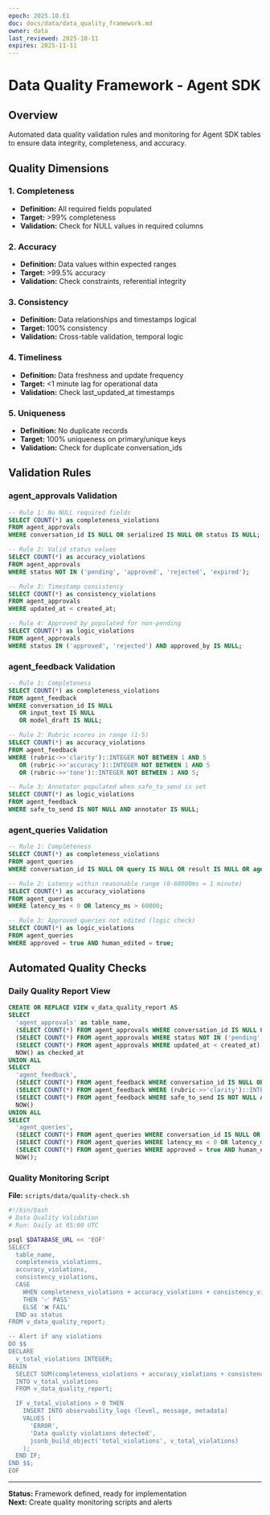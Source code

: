 ```yaml
---
epoch: 2025.10.E1
doc: docs/data/data_quality_framework.md
owner: data
last_reviewed: 2025-10-11
expires: 2025-11-11
---
```


# Data Quality Framework - Agent SDK

## Overview

Automated data quality validation rules and monitoring for Agent SDK tables to ensure data integrity, completeness, and accuracy.

## Quality Dimensions

### 1. Completeness

- **Definition:** All required fields populated
- **Target:** >99% completeness
- **Validation:** Check for NULL values in required columns

### 2. Accuracy

- **Definition:** Data values within expected ranges
- **Target:** >99.5% accuracy
- **Validation:** Check constraints, referential integrity

### 3. Consistency

- **Definition:** Data relationships and timestamps logical
- **Target:** 100% consistency
- **Validation:** Cross-table validation, temporal logic

### 4. Timeliness

- **Definition:** Data freshness and update frequency
- **Target:** <1 minute lag for operational data
- **Validation:** Check last_updated_at timestamps

### 5. Uniqueness

- **Definition:** No duplicate records
- **Target:** 100% uniqueness on primary/unique keys
- **Validation:** Check for duplicate conversation_ids

## Validation Rules

### agent_approvals Validation

```sql
-- Rule 1: No NULL required fields
SELECT COUNT(*) as completeness_violations
FROM agent_approvals
WHERE conversation_id IS NULL OR serialized IS NULL OR status IS NULL;

-- Rule 2: Valid status values
SELECT COUNT(*) as accuracy_violations
FROM agent_approvals
WHERE status NOT IN ('pending', 'approved', 'rejected', 'expired');

-- Rule 3: Timestamp consistency
SELECT COUNT(*) as consistency_violations
FROM agent_approvals
WHERE updated_at < created_at;

-- Rule 4: Approved_by populated for non-pending
SELECT COUNT(*) as logic_violations
FROM agent_approvals
WHERE status IN ('approved', 'rejected') AND approved_by IS NULL;
```

### agent_feedback Validation

```sql
-- Rule 1: Completeness
SELECT COUNT(*) as completeness_violations
FROM agent_feedback
WHERE conversation_id IS NULL
   OR input_text IS NULL
   OR model_draft IS NULL;

-- Rule 2: Rubric scores in range (1-5)
SELECT COUNT(*) as accuracy_violations
FROM agent_feedback
WHERE (rubric->>'clarity')::INTEGER NOT BETWEEN 1 AND 5
   OR (rubric->>'accuracy')::INTEGER NOT BETWEEN 1 AND 5
   OR (rubric->>'tone')::INTEGER NOT BETWEEN 1 AND 5;

-- Rule 3: Annotator populated when safe_to_send is set
SELECT COUNT(*) as logic_violations
FROM agent_feedback
WHERE safe_to_send IS NOT NULL AND annotator IS NULL;
```

### agent_queries Validation

```sql
-- Rule 1: Completeness
SELECT COUNT(*) as completeness_violations
FROM agent_queries
WHERE conversation_id IS NULL OR query IS NULL OR result IS NULL OR agent IS NULL;

-- Rule 2: Latency within reasonable range (0-60000ms = 1 minute)
SELECT COUNT(*) as accuracy_violations
FROM agent_queries
WHERE latency_ms < 0 OR latency_ms > 60000;

-- Rule 3: Approved queries not edited (logic check)
SELECT COUNT(*) as logic_violations
FROM agent_queries
WHERE approved = true AND human_edited = true;
```

## Automated Quality Checks

### Daily Quality Report View

```sql
CREATE OR REPLACE VIEW v_data_quality_report AS
SELECT
  'agent_approvals' as table_name,
  (SELECT COUNT(*) FROM agent_approvals WHERE conversation_id IS NULL OR serialized IS NULL) as completeness_violations,
  (SELECT COUNT(*) FROM agent_approvals WHERE status NOT IN ('pending', 'approved', 'rejected', 'expired')) as accuracy_violations,
  (SELECT COUNT(*) FROM agent_approvals WHERE updated_at < created_at) as consistency_violations,
  NOW() as checked_at
UNION ALL
SELECT
  'agent_feedback',
  (SELECT COUNT(*) FROM agent_feedback WHERE conversation_id IS NULL OR input_text IS NULL OR model_draft IS NULL),
  (SELECT COUNT(*) FROM agent_feedback WHERE (rubric->>'clarity')::INTEGER NOT BETWEEN 1 AND 5),
  (SELECT COUNT(*) FROM agent_feedback WHERE safe_to_send IS NOT NULL AND annotator IS NULL),
  NOW()
UNION ALL
SELECT
  'agent_queries',
  (SELECT COUNT(*) FROM agent_queries WHERE conversation_id IS NULL OR query IS NULL OR result IS NULL),
  (SELECT COUNT(*) FROM agent_queries WHERE latency_ms < 0 OR latency_ms > 60000),
  (SELECT COUNT(*) FROM agent_queries WHERE approved = true AND human_edited = true),
  NOW();
```

### Quality Monitoring Script

**File:** `scripts/data/quality-check.sh`

```bash
#!/bin/bash
# Data Quality Validation
# Run: Daily at 05:00 UTC

psql $DATABASE_URL << 'EOF'
SELECT
  table_name,
  completeness_violations,
  accuracy_violations,
  consistency_violations,
  CASE
    WHEN completeness_violations + accuracy_violations + consistency_violations = 0
    THEN '✅ PASS'
    ELSE '❌ FAIL'
  END as status
FROM v_data_quality_report;

-- Alert if any violations
DO $$
DECLARE
  v_total_violations INTEGER;
BEGIN
  SELECT SUM(completeness_violations + accuracy_violations + consistency_violations)
  INTO v_total_violations
  FROM v_data_quality_report;

  IF v_total_violations > 0 THEN
    INSERT INTO observability_logs (level, message, metadata)
    VALUES (
      'ERROR',
      'Data quality violations detected',
      jsonb_build_object('total_violations', v_total_violations)
    );
  END IF;
END $$;
EOF
```

---

**Status:** Framework defined, ready for implementation  
**Next:** Create quality monitoring scripts and alerts
